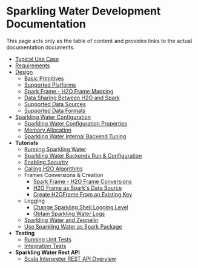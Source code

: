 # Sparkling Water Development Documentation

This page acts only as the table of content and provides links to the actual documentation documents.

- [Typical Use Case](doc/typical_use_case.rst)
- [Requirements](doc/requirements.rst)
- [Design](doc/design/design.rst)
    - [Basic Primitives](doc/design/basic_primitives.rst)
    - [Supported Platforms](doc/design/supported_platforms.rst)  
    - [Spark Frame - H2O Frame Mapping](doc/design/spark_h2o_mapping.rst)
    - [Data Sharing Between H2O and Spark](doc/design/data_sharing.rst)
    - [Supported Data Sources](doc/design/supported_data_sources.rst)
    - [Supported Data Formats](doc/design/supported_data_formats.rst)
- [Sparkling Water Configuration](doc/configuration/configuration.rst)
    - [Sparkling Water Configuration Properties](doc/configuration/configuration_properties.rst)
    - [Memory Allocation](doc/configuration/memory_setup.rst)
    - [Sparkling Water Internal Backend Tuning](doc/configuration/internal_backend_tuning.rst)
- **Tutorials**
    - [Running Sparkling Water](doc/tutorials/run_sparkling_water.rst)
    - [Sparkling Water Backends Run & Configuration](doc/tutorials/backends.rst)
    - [Enabling Security](doc/tutorials/security.rst)
    - [Calling H2O Algorithms](doc/tutorials/calling_h2o_algos.rst)
    - Frames Conversions & Creation
        - [Spark Frame - H2O Frame Conversions](doc/tutorials/spark_h2o_conversions.rst)
        - [H2O Frame as Spark's Data Source](doc/tutorials/h2oframe_as_data_source.rst)
        - [Create H2OFrame From an Existing Key](doc/tutorials/h2o_frame_from_key.rst)
    - Logging
        - [Change Sparkling Shell Logging Level](doc/tutorials/change_log_level.rst)
        - [Obtain Sparkling Water Logs](doc/tutorials/obtaining_logs.rst)
    - [Sparkling Water and Zeppelin](doc/tutorials/use_on_zeppelin.rst)
    - [Use Sparkling Water as Spark Package](doc/tutorials/use_as_spark_package.rst)
- **Testing**
    - [Running Unit Tests](doc/devel/unit_tests.rst)
    - [Integration Tests](doc/devel/integ_tests.rst)
- **Sparkling Water Rest API**
    - [Scala Interpreter REST API Overview](doc/rest_api_scala_endpoints.md)
    